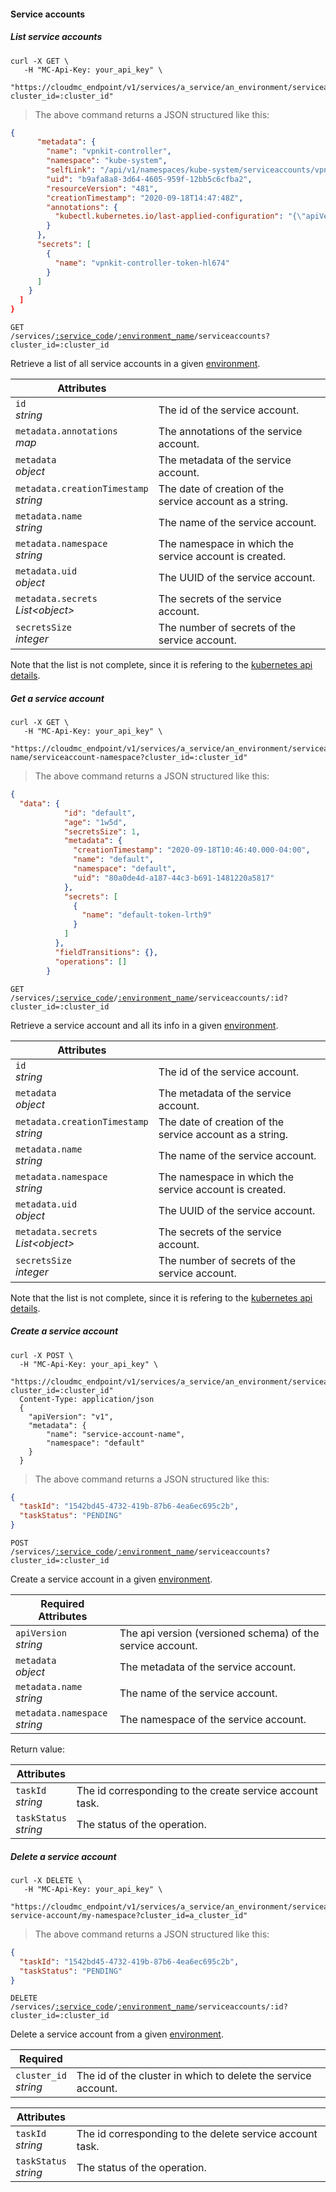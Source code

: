 #### Service accounts


<!-------------------- LIST SERVICE ACCOUNTS -------------------->

##### List service accounts

```shell
curl -X GET \
   -H "MC-Api-Key: your_api_key" \
   "https://cloudmc_endpoint/v1/services/a_service/an_environment/serviceaccounts?cluster_id=:cluster_id"
```

> The above command returns a JSON structured like this:

```json
{
      "metadata": {
        "name": "vpnkit-controller",
        "namespace": "kube-system",
        "selfLink": "/api/v1/namespaces/kube-system/serviceaccounts/vpnkit-controller",
        "uid": "b9afa8a8-3d64-4605-959f-12bb5c6cfba2",
        "resourceVersion": "481",
        "creationTimestamp": "2020-09-18T14:47:48Z",
        "annotations": {
          "kubectl.kubernetes.io/last-applied-configuration": "{\"apiVersion\":\"v1\",\"kind\":\"ServiceAccount\",\"metadata\":{\"annotations\":{},\"name\":\"vpnkit-controller\",\"namespace\":\"kube-system\"}}\n"
        }
      },
      "secrets": [
        {
          "name": "vpnkit-controller-token-hl674"
        }
      ]
    }
  ]
}
```

<code>GET /services/<a href="#administration-service-connections">:service_code</a>/<a href="#administration-environments">:environment_name</a>/serviceaccounts?cluster_id=:cluster_id</code>

Retrieve a list of all service accounts in a given [environment](#administration-environments).

| Attributes                                 | &nbsp;                                                                                       |
| ------------------------------------------ | -------------------------------------------------------------------------------------------- |
| `id` <br/>_string_                         | The id of the service account.                                                               |
| `metadata.annotations` <br/>_map_          | The annotations of the service account.                                                      |
| `metadata` <br/>_object_                   | The metadata of the service account.                                                         |
| `metadata.creationTimestamp` <br/>_string_ | The date of creation of the service account as a string.                                     |
| `metadata.name` <br/>_string_              | The name of the service account.                                                             |
| `metadata.namespace` <br/>_string_         | The namespace in which the service account is created.                                       |
| `metadata.uid` <br/>_object_               | The UUID of the service account.                                                             |
| `metadata.secrets` <br/>_List&lt;object&gt;_     | The secrets of the service account.                                                          |
| `secretsSize` <br/>_integer_               | The number of secrets of the service account.                                                |

Note that the list is not complete, since it is refering to the [kubernetes api details](https://github.com/kubernetes/community/blob/master/contributors/devel/sig-architecture/api-conventions.md).

<!-------------------- GET A SERVICE ACCOUNT -------------------->

##### Get a service account

```shell
curl -X GET \
   -H "MC-Api-Key: your_api_key" \
   "https://cloudmc_endpoint/v1/services/a_service/an_environment/serviceaccounts/serviceaccount-name/serviceaccount-namespace?cluster_id=:cluster_id"
```

> The above command returns a JSON structured like this:

```json
{
  "data": {
            "id": "default",
            "age": "1w5d",
            "secretsSize": 1,
            "metadata": {
              "creationTimestamp": "2020-09-18T10:46:40.000-04:00",
              "name": "default",
              "namespace": "default",
              "uid": "80a0de4d-a187-44c3-b691-1481220a5817"
            },
            "secrets": [
              {
                "name": "default-token-lrth9"
              }
            ]
          },
          "fieldTransitions": {},
          "operations": []
        }
```

<code>GET /services/<a href="#administration-service-connections">:service_code</a>/<a href="#administration-environments">:environment_name</a>/serviceaccounts/:id?cluster_id=:cluster_id</code>

Retrieve a service account and all its info in a given [environment](#administration-environments).

| Attributes                                 | &nbsp;                                                                                       |
| ------------------------------------------ | -------------------------------------------------------------------------------------------- |
| `id` <br/>_string_                         | The id of the service account.                                                               |
| `metadata` <br/>_object_                   | The metadata of the service account.                                                         |
| `metadata.creationTimestamp` <br/>_string_ | The date of creation of the service account as a string.                                     |
| `metadata.name` <br/>_string_              | The name of the service account.                                                             |
| `metadata.namespace` <br/>_string_         | The namespace in which the service account is created.                                       |
| `metadata.uid` <br/>_object_               | The UUID of the service account.                                                             |
| `metadata.secrets` <br/>_List&lt;object&gt;_     | The secrets of the service account.                                                          |
| `secretsSize` <br/>_integer_               | The number of secrets of the service account.                                                |

Note that the list is not complete, since it is refering to the [kubernetes api details](https://github.com/kubernetes/community/blob/master/contributors/devel/sig-architecture/api-conventions.md).

<!-------------------- CREATE SERVICE ACCOUNT -------------------->

##### Create a service account

```shell
curl -X POST \
  -H "MC-Api-Key: your_api_key" \
   "https://cloudmc_endpoint/v1/services/a_service/an_environment/serviceaccounts?cluster_id=:cluster_id"
  Content-Type: application/json
  {
    "apiVersion": "v1",
    "metadata": {
        "name": "service-account-name",
        "namespace": "default"
    }
  }
```

> The above command returns a JSON structured like this:

```json
{
  "taskId": "1542bd45-4732-419b-87b6-4ea6ec695c2b",
  "taskStatus": "PENDING"
}
```

<code>POST /services/<a href="#administration-service-connections">:service_code</a>/<a href="#administration-environments">:environment_name</a>/serviceaccounts?cluster_id=:cluster_id</code>

Create a service account in a given [environment](#administration-environments).

| Required Attributes                 | &nbsp;                                                      |
| ----------------------------------- | ----------------------------------------------------------- |
| `apiVersion` <br/>_string_          | The api version (versioned schema) of the service account.               |
| `metadata` <br/>_object_            | The metadata of the service account.                                     |
| `metadata.name` <br/>_string_       | The name of the service account.                                         |
| `metadata.namespace` <br/>_string_       | The namespace of the service account.                                         |

Return value:

| Attributes                 | &nbsp;                                       |
| -------------------------- | -------------------------------------------- |
| `taskId` <br/>_string_     | The id corresponding to the create service account task. |
| `taskStatus` <br/>_string_ | The status of the operation.                 |

<!-------------------- DELETE SERVICE ACCOUNT -------------------->

##### Delete a service account

```shell
curl -X DELETE \
   -H "MC-Api-Key: your_api_key" \
   "https://cloudmc_endpoint/v1/services/a_service/an_environment/serviceaccounts/my-service-account/my-namespace?cluster_id=a_cluster_id"
```

> The above command returns a JSON structured like this:

```json
{
  "taskId": "1542bd45-4732-419b-87b6-4ea6ec695c2b",
  "taskStatus": "PENDING"
}
```

<code>DELETE /services/<a href="#administration-service-connections">:service_code</a>/<a href="#administration-environments">:environment_name</a>/serviceaccounts/:id?cluster_id=:cluster_id</code>

Delete a service account from a given [environment](#administration-environments).

| Required                   | &nbsp;                                               |
| -------------------------- | ---------------------------------------------------- |
| `cluster_id` <br/>_string_ | The id of the cluster in which to delete the service account. |

| Attributes                 | &nbsp;                                          |
| -------------------------- | ----------------------------------------------- |
| `taskId` <br/>_string_     | The id corresponding to the delete service account task. |
| `taskStatus` <br/>_string_ | The status of the operation.                    |
